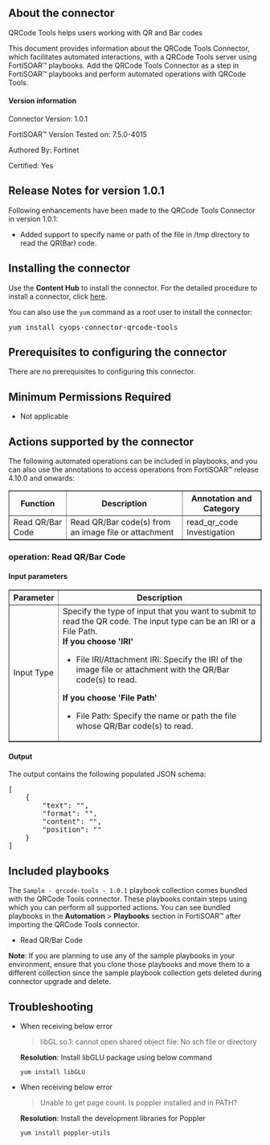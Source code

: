 ## About the connector
QRCode Tools helps users working with QR and Bar codes
<p>This document provides information about the QRCode Tools Connector, which facilitates automated interactions, with a QRCode Tools server using FortiSOAR&trade; playbooks. Add the QRCode Tools Connector as a step in FortiSOAR&trade; playbooks and perform automated operations with QRCode Tools.</p>

#### Version information

Connector Version: 1.0.1

FortiSOAR&trade; Version Tested on: 7.5.0-4015

Authored By: Fortinet

Certified: Yes
## Release Notes for version 1.0.1
Following enhancements have been made to the QRCode Tools Connector in version 1.0.1:
<ul>
<li>Added support to specify name or path of the file in /tmp directory to read the QR(Bar) code.</li>
</ul>

## Installing the connector
<p>Use the <strong>Content Hub</strong> to install the connector. For the detailed procedure to install a connector, click <a href="https://docs.fortinet.com/document/fortisoar/0.0.0/installing-a-connector/1/installing-a-connector" target="_top">here</a>.</p>
<p>You can also use the <code>yum</code> command as a root user to install the connector:</p>
<pre>yum install cyops-connector-qrcode-tools</pre>

## Prerequisites to configuring the connector
There are no prerequisites to configuring this connector.

## Minimum Permissions Required
- Not applicable

## Actions supported by the connector
The following automated operations can be included in playbooks, and you can also use the annotations to access operations from FortiSOAR&trade; release 4.10.0 and onwards:
<table border=1><thead><tr><th>Function</th><th>Description</th><th>Annotation and Category</th></tr></thead><tbody><tr><td>Read QR/Bar Code</td><td>Read QR/Bar code(s) from an image file or attachment</td><td>read_qr_code <br/>Investigation</td></tr>
</tbody></table>

### operation: Read QR/Bar Code
#### Input parameters
<table border=1><thead><tr><th>Parameter</th><th>Description</th></tr></thead><tbody><tr><td>Input Type</td><td>Specify the type of input that you want to submit to read the QR code. The input type can be an IRI or a File Path.
<br><strong>If you choose 'IRI'</strong><ul><li>File IRI/Attachment IRI: Specify the IRI of the image file or attachment with the QR/Bar code(s) to read.</li></ul><strong>If you choose 'File Path'</strong><ul><li>File Path: Specify the name or path the file whose QR/Bar code(s) to read.</li></ul></td></tr></tbody></table>

#### Output
The output contains the following populated JSON schema:

<pre>[
    {
        "text": "",
        "format": "",
        "content": "",
        "position": ""
    }
]</pre>

## Included playbooks
The `Sample - qrcode-tools - 1.0.1` playbook collection comes bundled with the QRCode Tools connector. These playbooks contain steps using which you can perform all supported actions. You can see bundled playbooks in the **Automation** > **Playbooks** section in FortiSOAR&trade; after importing the QRCode Tools connector.

- Read QR/Bar Code

**Note**: If you are planning to use any of the sample playbooks in your environment, ensure that you clone those playbooks and move them to a different collection since the sample playbook collection gets deleted during connector upgrade and delete.


## Troubleshooting

- When receiving below error 
   >libGL.so.1: cannot open shared object file: No sch file or directory

    <b>Resolution</b>: Install libGLU package using below command

    `yum install libGLU`
- When receiving below error
  > Unable to get page count. Is poppler installed and in PATH?

  <b>Resolution</b>: Install the development libraries for Poppler
   
  `yum install poppler-utils`


